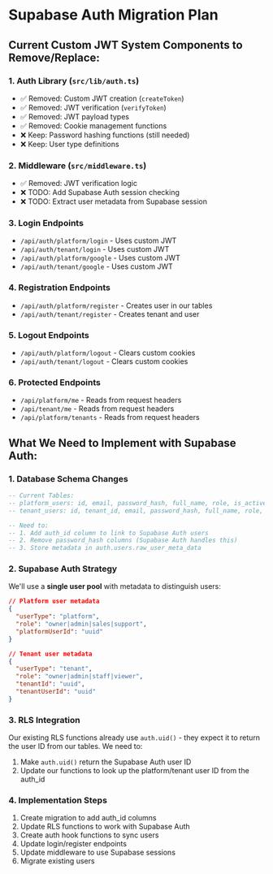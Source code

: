# Supabase Auth Migration Plan

## Current Custom JWT System Components to Remove/Replace:

### 1. **Auth Library (`src/lib/auth.ts`)**
- ✅ Removed: Custom JWT creation (`createToken`)
- ✅ Removed: JWT verification (`verifyToken`) 
- ✅ Removed: JWT payload types
- ✅ Removed: Cookie management functions
- ❌ Keep: Password hashing functions (still needed)
- ❌ Keep: User type definitions

### 2. **Middleware (`src/middleware.ts`)**
- ✅ Removed: JWT verification logic
- ❌ TODO: Add Supabase Auth session checking
- ❌ TODO: Extract user metadata from Supabase session

### 3. **Login Endpoints**
- `/api/auth/platform/login` - Uses custom JWT
- `/api/auth/tenant/login` - Uses custom JWT
- `/api/auth/platform/google` - Uses custom JWT
- `/api/auth/tenant/google` - Uses custom JWT

### 4. **Registration Endpoints**
- `/api/auth/platform/register` - Creates user in our tables
- `/api/auth/tenant/register` - Creates tenant and user

### 5. **Logout Endpoints**
- `/api/auth/platform/logout` - Clears custom cookies
- `/api/auth/tenant/logout` - Clears custom cookies

### 6. **Protected Endpoints**
- `/api/platform/me` - Reads from request headers
- `/api/tenant/me` - Reads from request headers
- `/api/platform/tenants` - Reads from request headers

## What We Need to Implement with Supabase Auth:

### 1. **Database Schema Changes**
```sql
-- Current Tables:
-- platform_users: id, email, password_hash, full_name, role, is_active
-- tenant_users: id, tenant_id, email, password_hash, full_name, role, is_active

-- Need to:
-- 1. Add auth_id column to link to Supabase Auth users
-- 2. Remove password_hash columns (Supabase Auth handles this)
-- 3. Store metadata in auth.users.raw_user_meta_data
```

### 2. **Supabase Auth Strategy**
We'll use a **single user pool** with metadata to distinguish users:
```json
// Platform user metadata
{
  "userType": "platform",
  "role": "owner|admin|sales|support",
  "platformUserId": "uuid"
}

// Tenant user metadata  
{
  "userType": "tenant",
  "role": "owner|admin|staff|viewer",
  "tenantId": "uuid",
  "tenantUserId": "uuid"
}
```

### 3. **RLS Integration**
Our existing RLS functions already use `auth.uid()` - they expect it to return the user ID from our tables. We need to:
1. Make `auth.uid()` return the Supabase Auth user ID
2. Update our functions to look up the platform/tenant user ID from the auth_id

### 4. **Implementation Steps**
1. Create migration to add auth_id columns
2. Update RLS functions to work with Supabase Auth
3. Create auth hook functions to sync users
4. Update login/register endpoints
5. Update middleware to use Supabase sessions
6. Migrate existing users